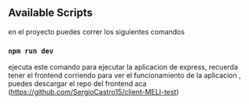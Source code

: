 ## Available Scripts
en el proyecto puedes correr los siguientes comandos

### `npm run dev`
ejecuta este comando para ejecutar la aplicacion de express, recuerda tener el frontend corriendo para ver el funcionamiento de la aplicacion , puedes descargar el repo del frontend aca (https://github.com/SergioCastro15/client-MELI-test)